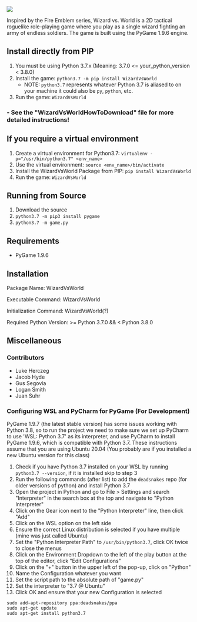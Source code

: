 <img src = "https://cdn.discordapp.com/attachments/347967840655245316/807707133423648778/unknown.png">


Inspired by the Fire Emblem series, Wizard vs. World is a 2D tactical roguelike role-playing game where you play as a single wizard fighting an army of endless soldiers. The game is built using the PyGame 1.9.6 engine. 

## Install directly from PIP
1. You must be using Python 3.7.x (Meaning: 3.7.0 <= your_python_version < 3.8.0)
2. Install the game: `python3.7 -m pip install WizardVsWorld`
    - NOTE: `python3.7` represents whatever Python 3.7 is aliased to on your machine it could also be `py`, `python`, etc.
3. Run the game: `WizardVsWorld`

### - See the "WizardVsWorldHowToDownload" file for more detailed instructions!

## If you require a virtual environment 
1. Create a virtual environment for Python3.7: `virtualenv -p="/usr/bin/python3.7" <env_name>`
2. Use the virtual environment: `source <env_name>/bin/activate`
3. Install the WizardVsWorld Package from PIP: `pip install WizardVsWorld`
4. Run the game: `WizardVsWorld`

## Running from Source 
1. Download the source
2. `python3.7 -m pip3 install pygame`
3. `python3.7 -m game.py`

## Requirements
* PyGame 1.9.6

## Installation
Package Name: WizardVsWorld

Executable Command: WizardVsWorld

Initialization Command: WizardVsWorld(?)

Required Python Version: >= Python 3.7.0 && < Python 3.8.0

## Miscellaneous

### Contributors
* Luke Herczeg
* Jacob Hyde
* Gus Segovia
* Logan Smith
* Juan Suhr

### Configuring WSL and PyCharm for PyGame (For Development)
PyGame 1.9.7 (the latest stable version) has some issues working with Python 3.8, so to run the project we need to make sure we set up PyCharm to use 'WSL: Python 3.7' as its interpreter, and use PyCharm to install PyGame 1.9.6, which is compatible with Python 3.7.
These instructions assume that you are using Ubuntu 20.04 (You probably are if you installed a new Ubuntu version for this class)

1. Check if you have Python 3.7 installed on your WSL by running `python3.7 --version`, if it is installed skip to step 3
2. Run the following commands (after list) to add the `deadsnakes` repo (for older versions of python) and install Python 3.7
3. Open the project in Python and go to File > Settings and search "Interpreter" in the search box at the top and navigate to "Python Interpreter"
4. Click on the Gear icon next to the "Python Interpreter" line, then click "Add"
5. Click on the WSL option on the left side
6. Ensure the correct Linux distribution is selected if you have multiple (mine was just called Ubuntu)
7. Set the "Python Interpreter Path" to `/usr/bin/python3.7`, click OK twice to close the menus
8. Click on the Environment Dropdown to the left of the play button at the top of the editor, click "Edit Configurations"
9. Click on the "+" button in the upper left of the pop-up, click on "Python"
10. Name the Configuration whatever you want
11. Set the script path to the absolute path of "game.py"
12. Set the interpreter to "3.7 @ Ubuntu"
13. Click OK and ensure that your new Configuration is selected

```
sudo add-apt-repository ppa:deadsnakes/ppa
sudo apt-get update
sudo apt-get install python3.7
```
